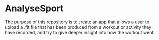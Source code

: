 # AnalyseSport
The purpose of this repository is to create an app that allows a user to upload a .fit file that has been produced from a workout or activity they have recorded, and try to give deeper insight into how the workout went.

